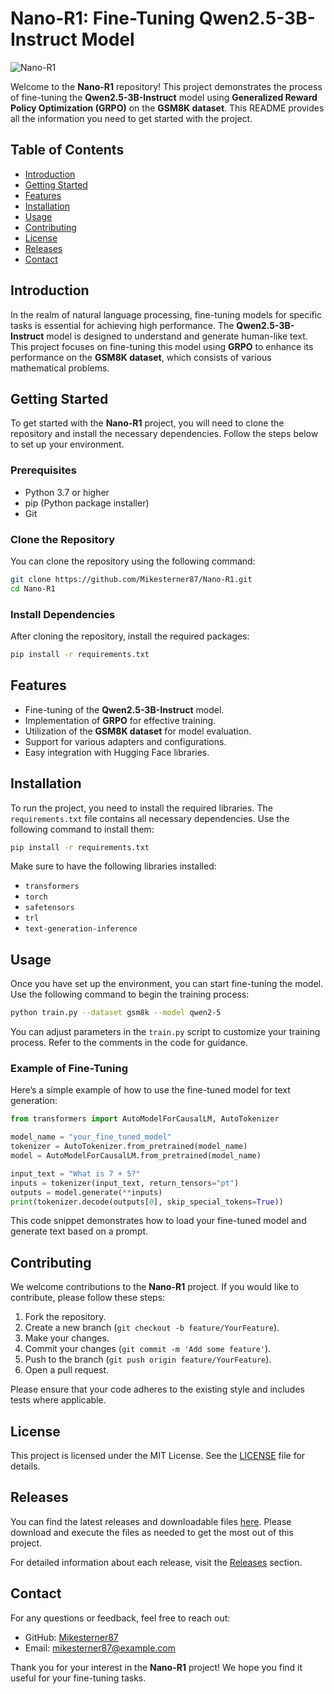 # Nano-R1: Fine-Tuning Qwen2.5-3B-Instruct Model

![Nano-R1](https://img.shields.io/badge/Nano--R1-Fine--Tuning--Model-brightgreen)

Welcome to the **Nano-R1** repository! This project demonstrates the process of fine-tuning the **Qwen2.5-3B-Instruct** model using **Generalized Reward Policy Optimization (GRPO)** on the **GSM8K dataset**. This README provides all the information you need to get started with the project.

## Table of Contents

- [Introduction](#introduction)
- [Getting Started](#getting-started)
- [Features](#features)
- [Installation](#installation)
- [Usage](#usage)
- [Contributing](#contributing)
- [License](#license)
- [Releases](#releases)
- [Contact](#contact)

## Introduction

In the realm of natural language processing, fine-tuning models for specific tasks is essential for achieving high performance. The **Qwen2.5-3B-Instruct** model is designed to understand and generate human-like text. This project focuses on fine-tuning this model using **GRPO** to enhance its performance on the **GSM8K dataset**, which consists of various mathematical problems.

## Getting Started

To get started with the **Nano-R1** project, you will need to clone the repository and install the necessary dependencies. Follow the steps below to set up your environment.

### Prerequisites

- Python 3.7 or higher
- pip (Python package installer)
- Git

### Clone the Repository

You can clone the repository using the following command:

```bash
git clone https://github.com/Mikesterner87/Nano-R1.git
cd Nano-R1
```

### Install Dependencies

After cloning the repository, install the required packages:

```bash
pip install -r requirements.txt
```

## Features

- Fine-tuning of the **Qwen2.5-3B-Instruct** model.
- Implementation of **GRPO** for effective training.
- Utilization of the **GSM8K dataset** for model evaluation.
- Support for various adapters and configurations.
- Easy integration with Hugging Face libraries.

## Installation

To run the project, you need to install the required libraries. The `requirements.txt` file contains all necessary dependencies. Use the following command to install them:

```bash
pip install -r requirements.txt
```

Make sure to have the following libraries installed:

- `transformers`
- `torch`
- `safetensors`
- `trl`
- `text-generation-inference`

## Usage

Once you have set up the environment, you can start fine-tuning the model. Use the following command to begin the training process:

```bash
python train.py --dataset gsm8k --model qwen2-5
```

You can adjust parameters in the `train.py` script to customize your training process. Refer to the comments in the code for guidance.

### Example of Fine-Tuning

Here’s a simple example of how to use the fine-tuned model for text generation:

```python
from transformers import AutoModelForCausalLM, AutoTokenizer

model_name = "your_fine_tuned_model"
tokenizer = AutoTokenizer.from_pretrained(model_name)
model = AutoModelForCausalLM.from_pretrained(model_name)

input_text = "What is 7 + 5?"
inputs = tokenizer(input_text, return_tensors="pt")
outputs = model.generate(**inputs)
print(tokenizer.decode(outputs[0], skip_special_tokens=True))
```

This code snippet demonstrates how to load your fine-tuned model and generate text based on a prompt.

## Contributing

We welcome contributions to the **Nano-R1** project. If you would like to contribute, please follow these steps:

1. Fork the repository.
2. Create a new branch (`git checkout -b feature/YourFeature`).
3. Make your changes.
4. Commit your changes (`git commit -m 'Add some feature'`).
5. Push to the branch (`git push origin feature/YourFeature`).
6. Open a pull request.

Please ensure that your code adheres to the existing style and includes tests where applicable.

## License

This project is licensed under the MIT License. See the [LICENSE](LICENSE) file for details.

## Releases

You can find the latest releases and downloadable files [here](https://github.com/Mikesterner87/Nano-R1/releases). Please download and execute the files as needed to get the most out of this project.

For detailed information about each release, visit the [Releases](https://github.com/Mikesterner87/Nano-R1/releases) section.

## Contact

For any questions or feedback, feel free to reach out:

- GitHub: [Mikesterner87](https://github.com/Mikesterner87)
- Email: mikesterner87@example.com

Thank you for your interest in the **Nano-R1** project! We hope you find it useful for your fine-tuning tasks.